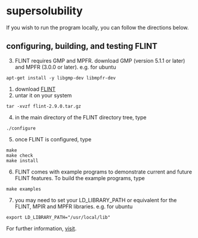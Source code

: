 # supersolubility

If you wish to run the program locally, you can follow the directions below. 

## configuring, building, and testing FLINT

3) FLINT requires GMP and MPFR. download GMP (version 5.1.1 or later) and MPFR (3.0.0 or later). e.g. for ubuntu
```
apt-get install -y libgmp-dev libmpfr-dev
```
1) download [FLINT](http://www.flintlib.org/downloads.html)
2) untar it on your system
```
tar -xvzf flint-2.9.0.tar.gz
```
4) in the main directory of the FLINT directory tree, type
```
./configure
```
5) once FLINT is configured, type
```
make
make check
make install
```
6) FLINT comes with example programs to demonstrate current and future FLINT features. To build the example programs, type
```
make examples
```
7) you may need to set your LD_LIBRARY_PATH or equivalent for the FLINT, MPIR and MPFR libraries. e.g. for ubuntu
```
export LD_LIBRARY_PATH="/usr/local/lib"
```

For further information, [visit](http://www.flintlib.org/doc/building.html).
